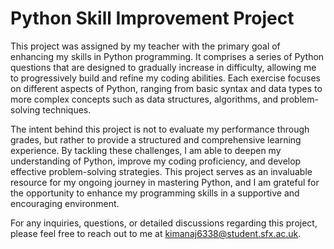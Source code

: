 # Python Skill Improvement Project

This project was assigned by my teacher with the primary goal of enhancing my skills in Python programming. It comprises a series of Python questions that are designed to gradually increase in difficulty, allowing me to progressively build and refine my coding abilities. Each exercise focuses on different aspects of Python, ranging from basic syntax and data types to more complex concepts such as data structures, algorithms, and problem-solving techniques. 

The intent behind this project is not to evaluate my performance through grades, but rather to provide a structured and comprehensive learning experience. By tackling these challenges, I am able to deepen my understanding of Python, improve my coding proficiency, and develop effective problem-solving strategies. This project serves as an invaluable resource for my ongoing journey in mastering Python, and I am grateful for the opportunity to enhance my programming skills in a supportive and encouraging environment.

For any inquiries, questions, or detailed discussions regarding this project, please feel free to reach out to me at [kimanaj6338@student.sfx.ac.uk](mailto:kimanaj6338@student.sfx.ac.uk).
